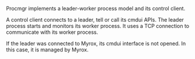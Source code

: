 Procmgr implements a leader-worker process model and its control client.

A control client connects to a leader, tell or call its cmdui APIs. The leader
process starts and monitors its worker process. It uses a TCP connection to
communicate with its worker process.

If the leader was connected to Myrox, its cmdui interface is not opened. In this
case, it is managed by Myrox.
